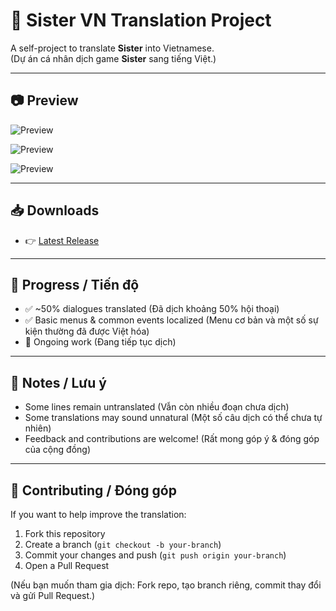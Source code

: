 # 🌸 Sister VN Translation Project

A self-project to translate **Sister** into Vietnamese.  
(Dự án cá nhân dịch game **Sister** sang tiếng Việt.)

---

## 📷 Preview
![Preview](https://i.postimg.cc/1XqmDmff/image3.png)

![Preview](https://i.postimg.cc/D0LWndQj/image4.png)

![Preview](https://i.postimg.cc/wj01qBJp/image2.png)

---

## 📥 Downloads
- 👉 [Latest Release](https://github.com/AkamineHaruna/sister-vntranslation/releases/latest)

---

## 📖 Progress / Tiến độ
- ✅ ~50% dialogues translated (Đã dịch khoảng 50% hội thoại)  
- ✅ Basic menus & common events localized (Menu cơ bản và một số sự kiện thường đã được Việt hóa)  
- 🔄 Ongoing work (Đang tiếp tục dịch)  

---

## 📝 Notes / Lưu ý
- Some lines remain untranslated (Vẫn còn nhiều đoạn chưa dịch)  
- Some translations may sound unnatural (Một số câu dịch có thể chưa tự nhiên)  
- Feedback and contributions are welcome! (Rất mong góp ý & đóng góp của cộng đồng)  

---

## 🤝 Contributing / Đóng góp
If you want to help improve the translation:  
1. Fork this repository  
2. Create a branch (`git checkout -b your-branch`)  
3. Commit your changes and push (`git push origin your-branch`)  
4. Open a Pull Request  

(Nếu bạn muốn tham gia dịch: Fork repo, tạo branch riêng, commit thay đổi và gửi Pull Request.)
